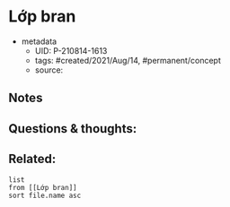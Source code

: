 ---
---

# Lớp bran

- metadata
	- UID: P-210814-1613
	- tags: #created/2021/Aug/14, #permanent/concept 
	- source: 

## Notes


## Questions & thoughts:


## Related:
```dataview
list
from [[Lớp bran]]
sort file.name asc
```